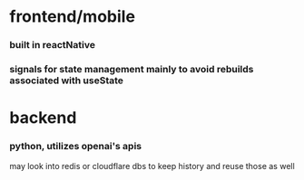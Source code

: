 # frontend/mobile
### built in reactNative
### signals for state management mainly to avoid rebuilds associated with useState


# backend
### python, utilizes openai's apis

may look into redis or cloudflare dbs to keep history and reuse those as well
